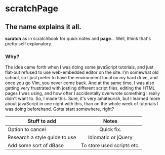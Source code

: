 # scratchPage

## The name explains it all.
**scratch** as in scratchbook for quick notes and **page**... Well, Ithink that's pretty self explanatory.

### Why?
The idea came forth when I was doing some javaScript tutorials, and just flat-out refused to use web-embedded editor on the site. I'm somewhat old school, so I just prefer to have the environment local on my hard drive, and once you go Vim, you never come back.
And at the same time, I was also getting very frustrated with jostling different script files, editing the HTML pages I was using, and how ofter I accidentally overwrote something I really didn't want to.
So, I made this. Sure, it's very amateurish, but I learned more about javaScript in one night with this, than on the whole week of tutorials I was doing beforehand. Gotta start somewhere, right?

| Stuff to add                   | Notes                        |
| -------------------------------|:----------------------------:|
| Option to cancel               | Quick fix.                   |
| Research a style guide to use  | Idiomatic or jQuery          |
| Add some sort of dBase         | To store used scripts etc.   |
